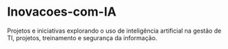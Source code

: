 # Inovacoes-com-IA
Projetos e iniciativas explorando o uso de inteligência artificial na gestão de TI, projetos, treinamento e segurança da informação.
